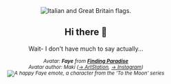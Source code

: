 <div align="center">
  <picture title="My known languages: Italian, English">
    <source media="(prefers-color-scheme: dark)" srcset="https://github.com/Gabixel/Gabixel/assets/43073074/9c11cd7a-20ed-4442-ba81-41aa70257999" alt="Italian and Great Britain flags." />
    <source media="(prefers-color-scheme: light)" srcset="https://github.com/Gabixel/Gabixel/assets/43073074/9c11cd7a-20ed-4442-ba81-41aa70257999" alt="Italian and Great Britain flags." />
    <img src="https://github.com/Gabixel/Gabixel/assets/43073074/9c11cd7a-20ed-4442-ba81-41aa70257999" alt="Italian and Great Britain flags." />
  </picture>

  <h2>Hi there 👋</h2>
  <p>Wait- I don't have much to say actually…</p>

  <!--<p>Check out my <a href="https://github.com/Gabixel/Soundboard">:electron: Soundboard project</a> (and the <a href="https://github.com/users/Gabixel/projects/2/views/1?pane=info">📜 roadmap</a>)</p>-->

  <!--<a href="https://www.codewars.com/users/Gabixel" target="_blank"><img src="https://www.codewars.com/users/Gabixel/badges/large" title="Click to visit my Codewars profile!" alt="My Codewars profile"></a>-->

  <!--<a href="https://osu.ppy.sh/users/8543042" target="_blank"><img src="https://osu-sig.vercel.app/card?user=Gabixel&mode=std&lang=en&blur=6&hue=200&mini=true" title="Click to visit my osu! profile!" alt="My osu! profile"></a><br/>-->
  <!--<p>
    <! --<a href="https://osu.ppy.sh/users/8543042" title="Click to visit my osu! profile!" target="_blank">My <code>osu!</code> profile</a><br/>-- >
    <a href="https://osu.ppy.sh/users/8543042" target="_blank">
      <img src="https://github.com/Gabixel/Gabixel/assets/43073074/6ba7820b-352c-4a90-9d91-5d69317907ca" title="Click to visit my osu! profile!" alt="My osu! profile">
    </a>
  </p>
  <p>
    <! --<a href="https://steamcommunity.com/id/Gabixel" title="Click to visit my Steam community profile!" target="_blank">My <code>Steam</code> community profile</a><br/>-- >
    <a href="https://steamcommunity.com/id/Gabixel" target="_blank">
      <img src="https://github.com/Gabixel/Gabixel/assets/43073074/2c5ebb6f-f7b8-432a-8b74-00e732f05c7b" title="Click to visit my Steam profile!" alt="My osu! profile">
    </a>
  </p>-->

<!--
  <details>
    <summary>
      <h3>🧩 Open for more about my personality (INFJ 4w5)</h3>
    </summary>
    <blockquote align="justify">
      <p>&ldquo;An <b>INFJ 4w5</b> is someone who identifies as having the <a
          href="https://www.16personalities.com/infj-personality" target="_blank">INFJ personality type</a> according to
        the <a href="https://en.wikipedia.org/wiki/Myers%E2%80%93Briggs_Type_Indicator" target="_blank">Myers-Briggs
          Type Indicator (MBTI)</a> and the <a href="https://en.wikipedia.org/wiki/Enneagram_of_Personality"
          target="_blank">Enneagram</a> type '4' with a <a
          href="https://en.wikipedia.org/wiki/Enneagram_of_Personality#Wings" target="_blank">wing</a> of
        '5'.<br />INFJs are often described as <b>insightful, creative, and compassionate individuals</b> who are deeply
        in tune with their emotions and the emotions of others. They are known for their <b>ability to understand
          complex emotions and their strong sense of empathy.</b><br />Enneagram type '4' individuals are often seen as
        <b>introspective, sensitive, and individualistic.</b><br />They tend to be in touch with their emotions and may
        have a <b>strong desire for authenticity and personal expression.</b><br />The '5' wing of the Enneagram
        typically brings traits such as <b>intellectual curiosity, a need for privacy and independence, and a desire for
          understanding and knowledge.</b><br />So, an INFJ 4w5 might be a highly introspective and empathetic
        individual who values authenticity, creativity, and personal growth. They may also have a strong intellectual
        curiosity and a need for independence and understanding.&rdquo;
      </p>
      <b><sub><cite>💡 Generated with ChatGPT</cite></sub></b>
    </blockquote>
  </details>
-->
  <p>
    <i>
      <sub>
        Avatar: <b>Faye</b> from <b><a href="https://freebirdgames.com/games/finding-paradise/">Finding Paradise</a>
        </b><br />Avatar author: Maki (<a href="https://www.artstation.com/fuenzalida">&rarr; ArtStation</a>, <a
          href="https://www.instagram.com/makisatelier">&rarr; Instagram</a>)<br />
        <picture title="^_^">
          <source media="(prefers-color-scheme: dark)" srcset="https://github.com/Gabixel/Gabixel/assets/43073074/921c6258-2822-43a2-9565-11d588307d5b" alt="A happy Faye emote, a character from the 'To the Moon' series" />
          <source media="(prefers-color-scheme: light)" srcset="https://github.com/Gabixel/Gabixel/assets/43073074/921c6258-2822-43a2-9565-11d588307d5b" alt="A happy Faye emote, a character from the 'To the Moon' series" />
          <img src="https://github.com/Gabixel/Gabixel/assets/43073074/921c6258-2822-43a2-9565-11d588307d5b"
            alt="A happy Faye emote, a character from the 'To the Moon' series" />
        </picture>
      </sub>
    </i>
  </p>
</div>

<!--

**Gabixel/Gabixel** is a ✨ _special_ ✨ repository because its `README.md` (this file) appears on your GitHub profile.

Here are some ideas to get you started:

- 🔭 I’m currently working on ...
- 🌱 I’m currently learning ...
- 👯 I’m looking to collaborate on ...
- 🤔 I’m looking for help with ...
- 💬 Ask me about ...
- 📫 How to reach me: ...
- 😄 Pronouns: ...
- ⚡ Fun fact: ...

-->

